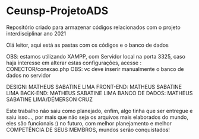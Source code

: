 # Ceunsp-ProjetoADS
Repositório criado para armazenar códigos relacionados com o projeto interdisciplinar ano 2021

Olá leitor, aqui está as pastas com os códigos e o banco de dados

OBS: estamos utilizando XAMPP, com Servidor local na porta 3325, caso haja interesse em alterar estas configurações, acesse : CONECTOR/conexao.php
OBS: vc deve inserir manualmente o banco de dados no servidor

DESIGN: MATHEUS SABATINE LIMA
FRONT-END: MATHEUS SABATINE LIMA
BACK-END: MATHEUS SABATINE LIMA
BANCO DE DADOS: MATHEUS SABATINE LIMA/DÉMERSON CRUZ

Este trabalho não saiu como planejado, enfim, algo tinha que ser entregue e saiu isso..., por mais que não seja os arquivos mais elaborados do mundo, eles são funcionais :)
no futuro, com melhor planejamento e melhor COMPETÊNCIA DE SEUS MEMBROS, mundos serão conquistados! 
